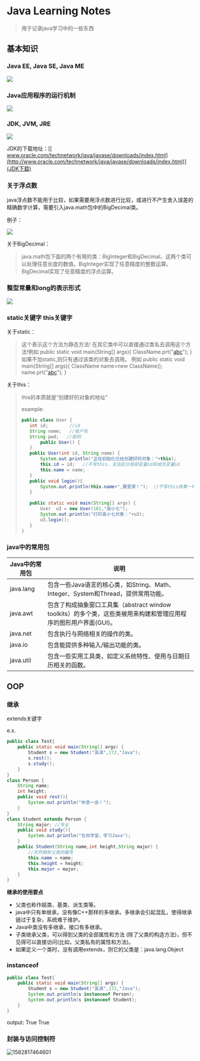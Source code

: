 # Java Learning Notes

> 用于记录java学习中的一些东西



## 基本知识

### Java EE, Java SE, Java ME

![](E:\IdeaProjects\Notes\image\version.png)

### Java应用程序的运行机制

![](E:\IdeaProjects\Notes\image\run.png)

### JDK, JVM, JRE

![](E:\IdeaProjects\Notes\image\JDKJVMJRE.png)

JDK的下载地址：[[ www.oracle.com/technetwork/java/javase/downloads/index.html](http://www.oracle.com/technetwork/java/javase/downloads/index.html)](JDK下载)



### 关于浮点数

java浮点数不能用于比较，如果需要用浮点数进行比较，或进行不产生舍入误差的精确数字计算，需要引入java.math包中的BigDecimal类。

例子：

![](E:\IdeaProjects\Notes\image\BigDecimal.png)

关于BigDecimal：

> java.math包下面的两个有用的类：BigInteger和BigDecimal，这两个类可以处理任意长度的数值。BigInteger实现了任意精度的整数运算。BigDecimal实现了任意精度的浮点运算。



### 整型常量和long的表示形式

![](E:\IdeaProjects\Notes\image\Long.png)

### static关键字 this关键字

关于static：

>这个表示这个方法为静态方法! 在其它类中可以直接通过类名去调用这个方法!例如
>public static void main(String[] args){
>ClassName.prt("[abc](https://www.baidu.com/s?wd=abc&tn=SE_PcZhidaonwhc_ngpagmjz&rsv_dl=gh_pc_zhidao)");
>}
>如果不加static,则只有通过该类的对象去调用。
>例如
>public static void main(String[] args){
>ClassName name=new ClassName();
>name.prt("[abc](https://www.baidu.com/s?wd=abc&tn=SE_PcZhidaonwhc_ngpagmjz&rsv_dl=gh_pc_zhidao)");
>}

关于this：

>this的本质就是“创建好的对象的地址”
>
>example:
>
>```java
>public class User {
>    int id;        //id
>    String name;   //账户名
>    String pwd;   //密码
>        public User() {
>    }
>    public User(int id, String name) {
>        System.out.println("正在初始化已经创建好的对象："+this);
>        this.id = id;   //不写this，无法区分局部变量id和成员变量id
>        this.name = name;
>    }
>    public void login(){
>        System.out.println(this.name+",要登录！");  //不写this效果一样
>    }  
>    
>    public static void main(String[] args) {
>        User  u3 = new User(101,"高小七");
>        System.out.println("打印高小七对象："+u3);
>        u3.login();
>    }
>}
>```

### java中的常用包

| **Java中的常用包**       | **说明**|
|---------|-----------|
| java.lang                       | 包含一些Java语言的核心类，如String、Math、Integer、System和Thread，提供常用功能。 |
| java.awt                        | 包含了构成抽象窗口工具集（abstract window toolkits）的多个类，这些类被用来构建和管理应用程序的图形用户界面(GUI)。 |
| java.net                        | 包含执行与网络相关的操作的类。                               |
| java.io                         | 包含能提供多种输入/输出功能的类。                            |
| java.util                       | 包含一些实用工具类，如定义系统特性、使用与日期日历相关的函数。 |







## OOP

### 继承

extends关键字

e.x.

```java
public class Test{
    public static void main(String[] args) {
        Student s = new Student("高淇",172,"Java");
        s.rest();
        s.study();
    }
}
class Person {
    String name;
    int height;
    public void rest(){
        System.out.println("休息一会！");
    }  
}
class Student extends Person {
    String major; //专业
    public void study(){
        System.out.println("在尚学堂，学习Java");
    }  
    public Student(String name,int height,String major) {
        //天然拥有父类的属性
        this.name = name;
        this.height = height;
        this.major = major;
    }
}
```

**继承的使用要点**

- 父类也称作超类、基类、派生类等。
- java中只有单继承，没有像C++那样的多继承。多继承会引起混乱，使得继承链过于复杂，系统难于维护。
- Java中类没有多继承，接口有多继承。
- 子类继承父类，可以得到父类的全部属性和方法 (除了父类的构造方法)，但不见得可以直接访问(比如，父类私有的属性和方法)。
- 如果定义一个类时，没有调用extends，则它的父类是：java.lang.Object



### instanceof

```java
public class Test{
    public static void main(String[] args) {
        Student s = new Student("高淇",172,"Java");
        System.out.println(s instanceof Person);
        System.out.println(s instanceof Student);
    }
}

```

output: True True



### 封装与访问控制符

![1582817464601](C:\Users\47461\AppData\Roaming\Typora\typora-user-images\1582817464601.png)

